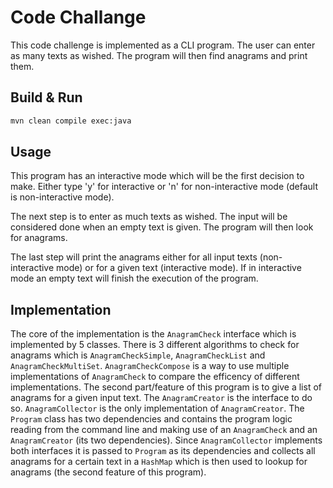 # Code Challange

This code challenge is implemented as a CLI program.
The user can enter as many texts as wished.
The program will then find anagrams and print them.

## Build & Run

```bash
mvn clean compile exec:java
```

## Usage

This program has an interactive mode which will be the first decision to make.
Either type 'y' for interactive or 'n' for non-interactive mode (default is non-interactive mode).

The next step is to enter as much texts as wished. The input will be considered done when an empty text is given. The program will then look for anagrams.

The last step will print the anagrams either for all input texts (non-interactive mode) or for a given text (interactive mode). If in interactive mode an empty text will finish the execution of the program.

## Implementation

The core of the implementation is the `AnagramCheck` interface which is implemented by 5 classes.
There is 3 different algorithms to check for anagrams which is `AnagramCheckSimple`, `AnagramCheckList` and `AnagramCheckMultiSet`.
`AnagramCheckCompose` is a way to use multiple implementations of `AnagramCheck` to compare the efficency of different implementations.
The second part/feature of this program is to give a list of anagrams for a given input text. The `AnagramCreator` is the interface to do so.
`AnagramCollector` is the only implementation of `AnagramCreator`.
The `Program` class has two dependencies and contains the program logic reading from the command line and making use of an `AnagramCheck` and an `AnagramCreator` (its two dependencies).
Since `AnagramCollector` implements both interfaces it is passed to `Program` as its dependencies and collects all anagrams for a certain text in a `HashMap` which is then used to lookup for anagrams (the second feature of this program).
